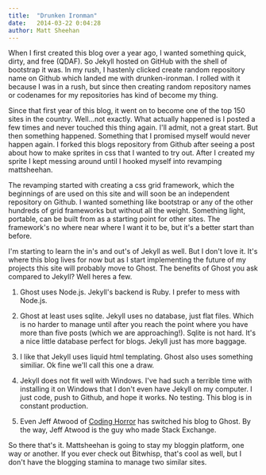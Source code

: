 ```yaml
---
title:  "Drunken Ironman"
date:   2014-03-22 0:04:28
author: Matt Sheehan
---
```



When I first created this blog over a year ago, I wanted something quick, dirty, and free (QDAF). So Jekyll hosted on GitHub with the shell of bootstrap it was. In my rush, I hastenly clicked create random repository name on Github which landed me with drunken-ironman. I rolled with it because I was in a rush, but since then creating random repository names or codenames for my repositories has kind of become my thing. 

Since that first year of this blog, it went on to become one of the top 150 sites in the country. Well...not exactly. What actually happened is I posted a few times and never touched this thing again. I'll admit, not a great start. But then something happened. Something that I promised myself would never happen again. I forked this blogs repository from Github after seeing a post about how to make sprites in css that I wanted to try out. After I created my sprite I kept messing around until I hooked myself into revamping mattsheehan.

The revamping started with creating a css grid framework, which the beginnings of are used on this site and will soon be an independent repository on Github. I wanted something like bootstrap or any of the other hundreds of grid frameworks but without all the weight. Something light, portable, can be built from as a starting point for other sites. The framework's no where near where I want it to be, but it's a better start than before.

I'm starting to learn the in's and out's of Jekyll as well. But I don't love it. It's where this blog lives for now but as I start implementing the future of my projects this site will probably move to Ghost. The benefits of Ghost you ask compared to Jekyll? Well heres a few.

1. Ghost uses Node.js. Jekyll's backend is Ruby. I prefer to mess with Node.js.

2. Ghost at least uses sqlite. Jekyll uses no database, just flat files. Which is no harder to manage until after you reach the point where you have more than five posts (which we are approaching!). Sqlite is not hard. It's a nice little database perfect for blogs. Jekyll just has more baggage.

3. I like that Jekyll uses liquid html templating. Ghost also uses something similiar. Ok fine we'll call this one a draw.

4. Jekyll does not fit well with Windows. I've had such a terrible time with installing it on Windows that I don't even have Jekyll on my computer. I just code, push to Github, and hope it works. No testing. This blog is in constant production.

5. Even Jeff Atwood of <a href="http://blog.codinghorror.com" target='_blank'>Coding Horror</a> has switched his blog to Ghost. By the way, Jeff Atwood is the guy who made Stack Exchange.

So there that's it. Mattsheehan is going to stay my bloggin platform, one way or another. If you ever check out Bitwhisp, that's cool as well, but I don't have the blogging stamina to manage two similar sites.